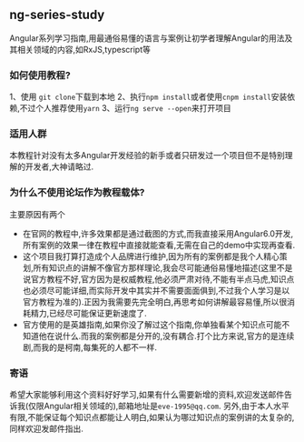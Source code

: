 ## ng-series-study
Angular系列学习指南,用最通俗易懂的语言与案例让初学者理解Angular的用法及其相关领域的内容,如RxJS,typescript等
### 如何使用教程?
1、使用 `git clone`下载到本地
2、执行`npm install`或者使用`cnpm install`安装依赖,不过个人推荐使用`yarn`
3、运行`ng serve --open`来打开项目
### 适用人群
本教程针对没有太多Angular开发经验的新手或者只研发过一个项目但不是特别理解的开发者,大神请略过.
### 为什么不使用论坛作为教程载体?
主要原因有两个
- 在官网的教程中,许多效果都是通过截图的方式,而我直接采用Angular6.0开发,所有案例的效果一律在教程中直接就能查看,无需在自己的demo中实现再查看.
- 这个项目我打算打造成个人品牌进行维护,因为所有的案例都是我个人精心策划,所有知识点的讲解不像官方那样理论,我会尽可能通俗易懂地描述(这里不是说官方教程不好,官方因为是权威教程,他必须严肃对待,不能有半点马虎,知识点也必须尽可能详细,而实际开发中其实并不需要面面俱到,不过我个人学习是以官方教程为准的).正因为我需要先完全明白,再思考如何讲解最容易懂,所以很消耗精力,已经尽可能保证更新速度了.
- 官方使用的是英雄指南,如果你没了解过这个指南,你单独看某个知识点可能不知道他在说什么.而我的案例都是分开的,没有耦合.打个比方来说,官方的是连续剧,而我的是柯南,每集死的人都不一样.
### 寄语
希望大家能够利用这个资料好好学习,如果有什么需要新增的资料,欢迎发送邮件告诉我(仅限Angular相关领域的),邮箱地址是`eve-1995@qq.com`.
另外,由于本人水平有限,不能保证每个知识点都能让人明白,如果认为哪过知识点的案例讲的太复杂的,同样欢迎发邮件指出.